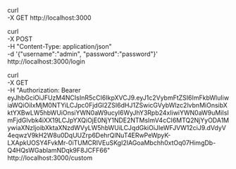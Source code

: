 curl \
  -X GET
  http://localhost:3000

curl \
  -X POST \
  -H "Content-Type: application/json" \
  -d '{"username":"admin", "password":"password"}' \
  http://localhost:3000/login

curl \
  -X GET \
  -H "Authorization: Bearer eyJhbGciOiJFUzM4NCIsInR5cCI6IkpXVCJ9.eyJ1c2VybmFtZSI6ImFkbWluIiwiaWQiOiIxMjM0NTYiLCJpc0FjdGl2ZSI6dHJ1ZSwicGVybWlzc2lvbnMiOnsibXktYXBwLW5hbWUiOnsiYWN0aW9ucyI6WyJhY3Rpb24xIiwiYWN0aW9uMiIsImFjdGlvbk4iXX19LCJpYXQiOjE0NjY1NDE2NTMsImV4cCI6MTQ2NjYyODA1MywiaXNzIjoibXktaXNzdWVyLW5hbWUiLCJqdGkiOiJIeWFJVW12ciJ9.dVdyV4eqwzV9kH2W8u0DqUUZrp6DehrQlNuT4ERwPeWpyK-LXApkUOSY4FvkMr-0iTUMCRIVEuSKgI2IAGoaMbchh0xtOq07HimgDb-Q4HQsWGablamNDqk9F8JCFF66" \
  http://localhost:3000/custom
